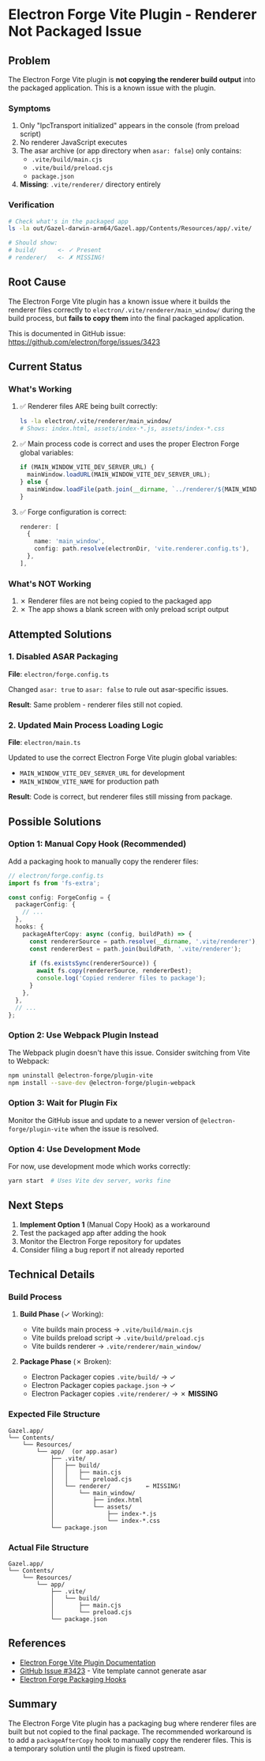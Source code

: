 # Electron Forge Vite Plugin - Renderer Not Packaged Issue

## Problem

The Electron Forge Vite plugin is **not copying the renderer build output** into the packaged application. This is a known issue with the plugin.

### Symptoms

1. Only "IpcTransport initialized" appears in the console (from preload script)
2. No renderer JavaScript executes
3. The asar archive (or app directory when `asar: false`) only contains:
   - `.vite/build/main.cjs`
   - `.vite/build/preload.cjs`
   - `package.json`
4. **Missing**: `.vite/renderer/` directory entirely

### Verification

```bash
# Check what's in the packaged app
ls -la out/Gazel-darwin-arm64/Gazel.app/Contents/Resources/app/.vite/

# Should show:
# build/      <- ✓ Present
# renderer/   <- ✗ MISSING!
```

## Root Cause

The Electron Forge Vite plugin has a known issue where it builds the renderer files correctly to `electron/.vite/renderer/main_window/` during the build process, but **fails to copy them** into the final packaged application.

This is documented in GitHub issue: https://github.com/electron/forge/issues/3423

## Current Status

### What's Working

1. ✅ Renderer files ARE being built correctly:
   ```bash
   ls -la electron/.vite/renderer/main_window/
   # Shows: index.html, assets/index-*.js, assets/index-*.css
   ```

2. ✅ Main process code is correct and uses the proper Electron Forge global variables:
   ```typescript
   if (MAIN_WINDOW_VITE_DEV_SERVER_URL) {
     mainWindow.loadURL(MAIN_WINDOW_VITE_DEV_SERVER_URL);
   } else {
     mainWindow.loadFile(path.join(__dirname, `../renderer/${MAIN_WINDOW_VITE_NAME}/index.html`));
   }
   ```

3. ✅ Forge configuration is correct:
   ```typescript
   renderer: [
     {
       name: 'main_window',
       config: path.resolve(electronDir, 'vite.renderer.config.ts'),
     },
   ],
   ```

### What's NOT Working

1. ✗ Renderer files are not being copied to the packaged app
2. ✗ The app shows a blank screen with only preload script output

## Attempted Solutions

### 1. Disabled ASAR Packaging

**File**: `electron/forge.config.ts`

Changed `asar: true` to `asar: false` to rule out asar-specific issues.

**Result**: Same problem - renderer files still not copied.

### 2. Updated Main Process Loading Logic

**File**: `electron/main.ts`

Updated to use the correct Electron Forge Vite plugin global variables:
- `MAIN_WINDOW_VITE_DEV_SERVER_URL` for development
- `MAIN_WINDOW_VITE_NAME` for production path

**Result**: Code is correct, but renderer files still missing from package.

## Possible Solutions

### Option 1: Manual Copy Hook (Recommended)

Add a packaging hook to manually copy the renderer files:

```typescript
// electron/forge.config.ts
import fs from 'fs-extra';

const config: ForgeConfig = {
  packagerConfig: {
    // ...
  },
  hooks: {
    packageAfterCopy: async (config, buildPath) => {
      const rendererSource = path.resolve(__dirname, '.vite/renderer');
      const rendererDest = path.join(buildPath, '.vite/renderer');
      
      if (fs.existsSync(rendererSource)) {
        await fs.copy(rendererSource, rendererDest);
        console.log('Copied renderer files to package');
      }
    },
  },
  // ...
};
```

### Option 2: Use Webpack Plugin Instead

The Webpack plugin doesn't have this issue. Consider switching from Vite to Webpack:

```bash
npm uninstall @electron-forge/plugin-vite
npm install --save-dev @electron-forge/plugin-webpack
```

### Option 3: Wait for Plugin Fix

Monitor the GitHub issue and update to a newer version of `@electron-forge/plugin-vite` when the issue is resolved.

### Option 4: Use Development Mode

For now, use development mode which works correctly:

```bash
yarn start  # Uses Vite dev server, works fine
```

## Next Steps

1. **Implement Option 1** (Manual Copy Hook) as a workaround
2. Test the packaged app after adding the hook
3. Monitor the Electron Forge repository for updates
4. Consider filing a bug report if not already reported

## Technical Details

### Build Process

1. **Build Phase** (✓ Working):
   - Vite builds main process → `.vite/build/main.cjs`
   - Vite builds preload script → `.vite/build/preload.cjs`
   - Vite builds renderer → `.vite/renderer/main_window/`

2. **Package Phase** (✗ Broken):
   - Electron Packager copies `.vite/build/` → ✓
   - Electron Packager copies `package.json` → ✓
   - Electron Packager copies `.vite/renderer/` → ✗ **MISSING**

### Expected File Structure

```
Gazel.app/
└── Contents/
    └── Resources/
        └── app/  (or app.asar)
            ├── .vite/
            │   ├── build/
            │   │   ├── main.cjs
            │   │   └── preload.cjs
            │   └── renderer/          ← MISSING!
            │       └── main_window/
            │           ├── index.html
            │           └── assets/
            │               ├── index-*.js
            │               └── index-*.css
            └── package.json
```

### Actual File Structure

```
Gazel.app/
└── Contents/
    └── Resources/
        └── app/
            ├── .vite/
            │   └── build/
            │       ├── main.cjs
            │       └── preload.cjs
            └── package.json
```

## References

- [Electron Forge Vite Plugin Documentation](https://www.electronforge.io/config/plugins/vite)
- [GitHub Issue #3423](https://github.com/electron/forge/issues/3423) - Vite template cannot generate asar
- [Electron Forge Packaging Hooks](https://www.electronforge.io/config/hooks)

## Summary

The Electron Forge Vite plugin has a packaging bug where renderer files are built but not copied to the final package. The recommended workaround is to add a `packageAfterCopy` hook to manually copy the renderer files. This is a temporary solution until the plugin is fixed upstream.

